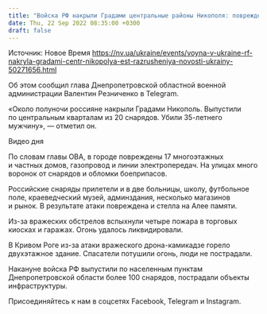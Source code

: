```yaml
---
title: "Войска РФ накрыли Градами центральные районы Никополя: повреждены многоэтажки, частные дома и две больницы"
date: Thu, 22 Sep 2022 08:35:00 +0300
draft: false
---
```

Источник: Новое Время https://nv.ua/ukraine/events/voyna-v-ukraine-rf-nakryla-gradami-centr-nikopolya-est-razrusheniya-novosti-ukrainy-50271656.html


 Об этом сообщил глава Днепропетровской областной военной администрации Валентин Резниченко в Telegram.

«Около полуночи россияне накрыли Градами Никополь. Выпустили по центральным кварталам из 20 снарядов. Убили 35-летнего мужчину», — отметил он.

 Видео дня   

По словам главы ОВА, в городе повреждены 17 многоэтажных и частных домов, газопровод и линии электропередач. На улицах много воронок от снарядов и обломки боеприпасов.

Российские снаряды прилетели и в две больницы, школу, футбольное поле, краеведческий музей, админздания, несколько магазинов и рынок. В результате атаки повреждена и стелла на Алее памяти.

Из-за вражеских обстрелов вспыхнули четыре пожара в торговых киосках и гаражах. Огонь удалось ликвидировали.

В Кривом Роге из-за атаки вражеского дрона-камикадзе горело двухэтажное здание. Спасатели потушили огонь, люди не пострадали.

Накануне войска РФ выпустили по населенным пунктам Днепропетровской области более 100 снарядов, пострадали объекты инфраструктуры.

Присоединяйтесь к нам в соцсетях Facebook, Telegram и Instagram.
